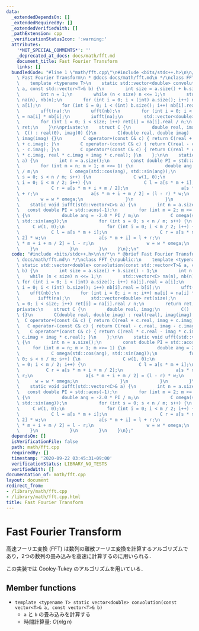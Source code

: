 ```yaml
---
data:
  _extendedDependsOn: []
  _extendedRequiredBy: []
  _extendedVerifiedWith: []
  _pathExtension: cpp
  _verificationStatusIcon: ':warning:'
  attributes:
    '*NOT_SPECIAL_COMMENTS*': ''
    _deprecated_at_docs: docs/math/fft.md
    document_title: Fast Fourier Transform
    links: []
  bundledCode: "#line 1 \"math/fft.cpp\"\n#include <bits/stdc++.h>\n\n/*\n * @brief\
    \ Fast Fourier Transform\n * @docs docs/math/fft.md\n */\nclass FFT {\npublic:\n\
    \    template <typename T>\n    static std::vector<double> convolution(const std::vector<T>&\
    \ a, const std::vector<T>& b) {\n        int size = a.size() + b.size() - 1;\n\
    \        int n = 1;\n        while (n < size) n <<= 1;\n        std::vector<C>\
    \ na(n), nb(n);\n        for (int i = 0; i < (int) a.size(); i++) na[i].real =\
    \ a[i];\n        for (int i = 0; i < (int) b.size(); i++) nb[i].real = b[i];\n\
    \        ufft(na);\n        ufft(nb);\n        for (int i = 0; i < n; i++) na[i]\
    \ = na[i] * nb[i];\n        iufft(na);\n        std::vector<double> ret(size);\n\
    \        for (int i = 0; i < size; i++) ret[i] = na[i].real / n;\n        return\
    \ ret;\n    }\n\nprivate:\n    struct C {\n        double real, imag;\n      \
    \  C() : real(0), imag(0) {}\n        C(double real, double imag) : real(real),\
    \ imag(imag) {}\n        C operator+(const C& c) { return C(real + c.real, imag\
    \ + c.imag); }\n        C operator-(const C& c) { return C(real - c.real, imag\
    \ - c.imag); }\n        C operator*(const C& c) { return C(real * c.real - imag\
    \ * c.imag, real * c.imag + imag * c.real); }\n    };\n\n    static void ufft(std::vector<C>&\
    \ a) {\n        int n = a.size();\n        const double PI = std::acos(-1);\n\
    \        for (int m = n; m > 1; m >>= 1) {\n            double ang = 2.0 * PI\
    \ / m;\n            C omega(std::cos(ang), std::sin(ang));\n            for (int\
    \ s = 0; s < n / m; s++) {\n                C w(1, 0);\n                for (int\
    \ i = 0; i < m / 2; i++) {\n                    C l = a[s * m + i];\n        \
    \            C r = a[s * m + i + m / 2];\n                    a[s * m + i] = l\
    \ + r;\n                    a[s * m + i + m / 2] = (l - r) * w;\n            \
    \        w = w * omega;\n                }\n            }\n        }\n    }\n\n\
    \    static void iufft(std::vector<C>& a) {\n        int n = a.size();\n     \
    \   const double PI = std::acos(-1);\n        for (int m = 2; m <= n; m <<= 1)\
    \ {\n            double ang = -2.0 * PI / m;\n            C omega(std::cos(ang),\
    \ std::sin(ang));\n            for (int s = 0; s < n / m; s++) {\n           \
    \     C w(1, 0);\n                for (int i = 0; i < m / 2; i++) {\n        \
    \            C l = a[s * m + i];\n                    C r = a[s * m + i + m /\
    \ 2] * w;\n                    a[s * m + i] = l + r;\n                    a[s\
    \ * m + i + m / 2] = l - r;\n                    w = w * omega;\n            \
    \    }\n            }\n        }\n    }\n};\n"
  code: "#include <bits/stdc++.h>\n\n/*\n * @brief Fast Fourier Transform\n * @docs\
    \ docs/math/fft.md\n */\nclass FFT {\npublic:\n    template <typename T>\n   \
    \ static std::vector<double> convolution(const std::vector<T>& a, const std::vector<T>&\
    \ b) {\n        int size = a.size() + b.size() - 1;\n        int n = 1;\n    \
    \    while (n < size) n <<= 1;\n        std::vector<C> na(n), nb(n);\n       \
    \ for (int i = 0; i < (int) a.size(); i++) na[i].real = a[i];\n        for (int\
    \ i = 0; i < (int) b.size(); i++) nb[i].real = b[i];\n        ufft(na);\n    \
    \    ufft(nb);\n        for (int i = 0; i < n; i++) na[i] = na[i] * nb[i];\n \
    \       iufft(na);\n        std::vector<double> ret(size);\n        for (int i\
    \ = 0; i < size; i++) ret[i] = na[i].real / n;\n        return ret;\n    }\n\n\
    private:\n    struct C {\n        double real, imag;\n        C() : real(0), imag(0)\
    \ {}\n        C(double real, double imag) : real(real), imag(imag) {}\n      \
    \  C operator+(const C& c) { return C(real + c.real, imag + c.imag); }\n     \
    \   C operator-(const C& c) { return C(real - c.real, imag - c.imag); }\n    \
    \    C operator*(const C& c) { return C(real * c.real - imag * c.imag, real *\
    \ c.imag + imag * c.real); }\n    };\n\n    static void ufft(std::vector<C>& a)\
    \ {\n        int n = a.size();\n        const double PI = std::acos(-1);\n   \
    \     for (int m = n; m > 1; m >>= 1) {\n            double ang = 2.0 * PI / m;\n\
    \            C omega(std::cos(ang), std::sin(ang));\n            for (int s =\
    \ 0; s < n / m; s++) {\n                C w(1, 0);\n                for (int i\
    \ = 0; i < m / 2; i++) {\n                    C l = a[s * m + i];\n          \
    \          C r = a[s * m + i + m / 2];\n                    a[s * m + i] = l +\
    \ r;\n                    a[s * m + i + m / 2] = (l - r) * w;\n              \
    \      w = w * omega;\n                }\n            }\n        }\n    }\n\n\
    \    static void iufft(std::vector<C>& a) {\n        int n = a.size();\n     \
    \   const double PI = std::acos(-1);\n        for (int m = 2; m <= n; m <<= 1)\
    \ {\n            double ang = -2.0 * PI / m;\n            C omega(std::cos(ang),\
    \ std::sin(ang));\n            for (int s = 0; s < n / m; s++) {\n           \
    \     C w(1, 0);\n                for (int i = 0; i < m / 2; i++) {\n        \
    \            C l = a[s * m + i];\n                    C r = a[s * m + i + m /\
    \ 2] * w;\n                    a[s * m + i] = l + r;\n                    a[s\
    \ * m + i + m / 2] = l - r;\n                    w = w * omega;\n            \
    \    }\n            }\n        }\n    }\n};"
  dependsOn: []
  isVerificationFile: false
  path: math/fft.cpp
  requiredBy: []
  timestamp: '2020-09-22 03:45:31+09:00'
  verificationStatus: LIBRARY_NO_TESTS
  verifiedWith: []
documentation_of: math/fft.cpp
layout: document
redirect_from:
- /library/math/fft.cpp
- /library/math/fft.cpp.html
title: Fast Fourier Transform
---
```

# Fast Fourier Transform

高速フーリエ変換 (FFT) は数列の離散フーリエ変換を計算するアルゴリズムであり，2つの数列の畳み込みを高速に計算するのに用いられる．

この実装では Cooley-Tukey のアルゴリズムを用いている．

## Member functions

- `template <typename T> static vector<double> convolution(const vector<T>& a, const vector<T>& b)`
    - `a` と `b` の畳み込みを計算する
    - 時間計算量: $O(n\lg n)$